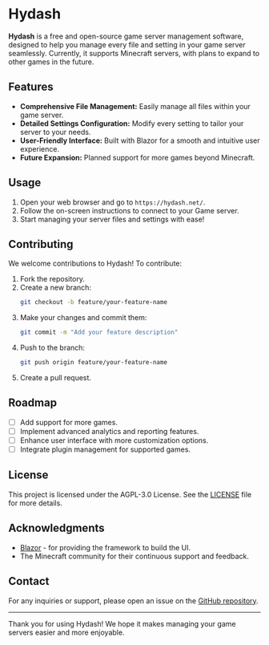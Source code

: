 # Hydash

**Hydash** is a free and open-source game server management software, designed to help you manage every file and setting in your game server seamlessly. Currently, it supports Minecraft servers, with plans to expand to other games in the future.

## Features

- **Comprehensive File Management:** Easily manage all files within your game server.
- **Detailed Settings Configuration:** Modify every setting to tailor your server to your needs.
- **User-Friendly Interface:** Built with Blazor for a smooth and intuitive user experience.
- **Future Expansion:** Planned support for more games beyond Minecraft.

## Usage

1. Open your web browser and go to `https://hydash.net/`.
2. Follow the on-screen instructions to connect to your Game server.
3. Start managing your server files and settings with ease!

## Contributing

We welcome contributions to Hydash! To contribute:

1. Fork the repository.
2. Create a new branch:
    ```bash
    git checkout -b feature/your-feature-name
    ```
3. Make your changes and commit them:
    ```bash
    git commit -m "Add your feature description"
    ```
4. Push to the branch:
    ```bash
    git push origin feature/your-feature-name
    ```
5. Create a pull request.

## Roadmap

- [ ] Add support for more games.
- [ ] Implement advanced analytics and reporting features.
- [ ] Enhance user interface with more customization options.
- [ ] Integrate plugin management for supported games.

## License

This project is licensed under the AGPL-3.0 License. See the [LICENSE](LICENSE.txt) file for more details.

## Acknowledgments

- [Blazor](https://dotnet.microsoft.com/apps/aspnet/web-apps/blazor) - for providing the framework to build the UI.
- The Minecraft community for their continuous support and feedback.

## Contact

For any inquiries or support, please open an issue on the [GitHub repository](https://github.com/Sytroxitz/hydash/issues).

---

Thank you for using Hydash! We hope it makes managing your game servers easier and more enjoyable.
